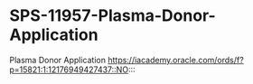 # SPS-11957-Plasma-Donor-Application
Plasma Donor Application
https://iacademy.oracle.com/ords/f?p=15821:1:12176949427437::NO:::
